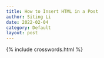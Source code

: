 ```yaml
---
title: How to Insert HTML in a Post
author: Siting Li
date: 2022-02-04
category: Default
layout: post
---
```


{% include crosswords.html %}